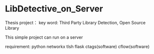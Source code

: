# LibDetective_on_Server
Thesis project：
key word: Third Party Library Detection, Open Source Library

This simple project can run on a server 

requirement:
python 
networkx
tlsh
flask
ctags(software)
cflow(software)


